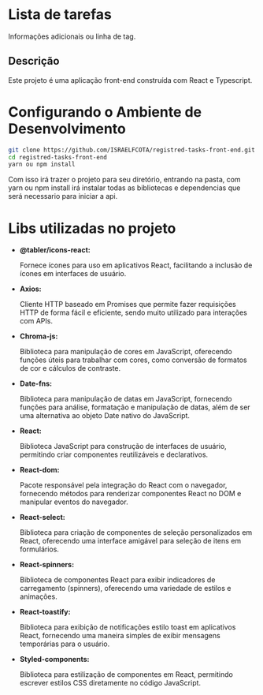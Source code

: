 # Lista de tarefas

Informações adicionais ou linha de tag.

## Descrição

Este projeto é uma aplicação front-end construída com React e Typescript.


# Configurando o Ambiente de Desenvolvimento

```bash
git clone https://github.com/ISRAELFCOTA/registred-tasks-front-end.git
cd registred-tasks-front-end
yarn ou npm install
````

Com isso irá trazer o projeto para seu diretório, entrando na pasta, com yarn ou npm install irá instalar todas as bibliotecas e dependencias que será necessario para iniciar a api.

# Libs utilizadas no projeto

<ul>
    <li>
      <strong>@tabler/icons-react:</strong>
      <p>Fornece ícones para uso em aplicativos React, facilitando a inclusão de ícones em interfaces de usuário.</p>
    </li>
    <li>
      <strong>Axios:</strong>
      <p>Cliente HTTP baseado em Promises que permite fazer requisições HTTP de forma fácil e eficiente, sendo muito utilizado para interações com APIs.</p>
    </li>
    <li>
      <strong>Chroma-js:</strong>
      <p>Biblioteca para manipulação de cores em JavaScript, oferecendo funções úteis para trabalhar com cores, como conversão de formatos de cor e cálculos de contraste.</p>
    </li>
    <li>
      <strong>Date-fns:</strong>
      <p>Biblioteca para manipulação de datas em JavaScript, fornecendo funções para análise, formatação e manipulação de datas, além de ser uma alternativa ao objeto Date nativo do JavaScript.</p>
    </li>
    <li>
      <strong>React:</strong>
      <p>Biblioteca JavaScript para construção de interfaces de usuário, permitindo criar componentes reutilizáveis e declarativos.</p>
    </li>
    <li>
      <strong>React-dom:</strong>
      <p>Pacote responsável pela integração do React com o navegador, fornecendo métodos para renderizar componentes React no DOM e manipular eventos do navegador.</p>
    </li>
    <li>
      <strong>React-select:</strong>
      <p>Biblioteca para criação de componentes de seleção personalizados em React, oferecendo uma interface amigável para seleção de itens em formulários.</p>
    </li>
    <li>
      <strong>React-spinners:</strong>
      <p>Biblioteca de componentes React para exibir indicadores de carregamento (spinners), oferecendo uma variedade de estilos e animações.</p>
    </li>
    <li>
      <strong>React-toastify:</strong>
      <p>Biblioteca para exibição de notificações estilo toast em aplicativos React, fornecendo uma maneira simples de exibir mensagens temporárias para o usuário.</p>
    </li>
    <li>
      <strong>Styled-components:</strong>
      <p>Biblioteca para estilização de componentes em React, permitindo escrever estilos CSS diretamente no código JavaScript.</p>
    </li>
  </ul>
